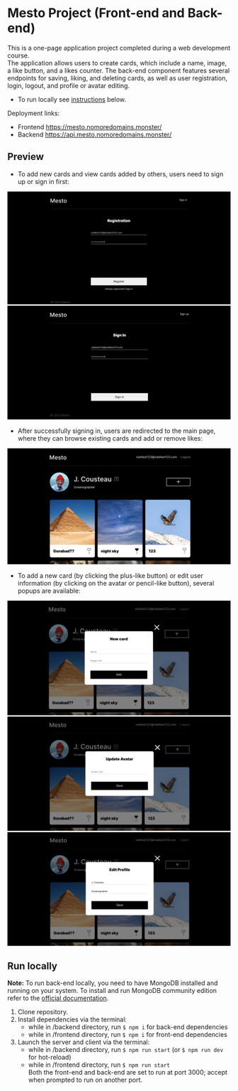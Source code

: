 # Mesto Project (Front-end and Back-end)

This is a one-page application project completed during a web development course.  
The application allows users to create cards, which include a name, image, a like button, and a likes counter. The back-end component features several endpoints for saving, liking, and deleting cards, as well as user registration, login, logout, and profile or avatar editing.

* To run locally see [instructions](#run-locally) below.

Deployment links:
* Frontend https://mesto.nomoredomains.monster/
* Backend https://api.mesto.nomoredomains.monster/

## Preview 
* To add new cards and view cards added by others, users need to sign up or sign in first:
<img src="./readme_images/signup.png" alt="home screenshot">  
<img src="./readme_images/signin.png" alt="home screenshot">

* After successfully signing in, users are redirected to the main page, where they can browse existing cards and add or remove likes:
<img src="./readme_images/home.png" alt="home screenshot"> 

* To add a new card (by clicking the plus-like button) or edit user information (by clicking on the avatar or pencil-like button), several popups are available:
<img src="./readme_images/card.png" alt="home screenshot">  
<img src="./readme_images/avatar.png" alt="home screenshot">  
<img src="./readme_images/profile.png" alt="home screenshot">

## Run locally

__Note:__ To run back-end locally, you need to have MongoDB installed and running on your system.
To install and run MongoDB community edition refer to the [official documentation](https://www.mongodb.com/docs/manual/tutorial/install-mongodb-on-os-x/).

1. Clone repository.
2. Install dependencies via the terminal:
    * while in /backend directory, run `$ npm i` for back-end dependencies
    * while in /frontend directory, run `$ npm i` for front-end dependencies
3. Launch the server and client via the terminal:
    * while in /backend directory, run `$ npm run start` (or `$ npm run dev` for hot-reload)  
    * while in /frontend directory, run `$ npm run start`  
    Both the front-end and back-end are set to run at port 3000; accept when prompted to run on another port.


